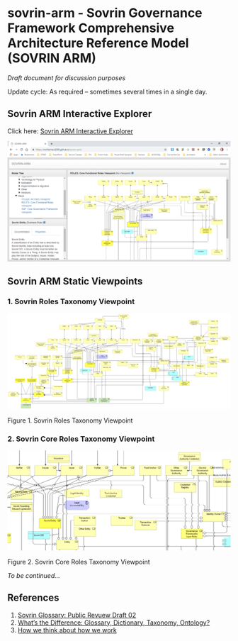 # sovrin-arm - Sovrin Governance Framework Comprehensive Architecture Reference Model (SOVRIN ARM)

_Draft document for discussion purposes_

Update cycle: As required – sometimes several times in a single day.

## Sovrin ARM Interactive Explorer

Click here: [Sovrin ARM Interactive Explorer](https://mwherman2000.github.io/sovrin-arm/)

[![Sovrin ARM Interactive Explorer](images/sovrin-arm-explorer.png)](https://mwherman2000.github.io/sovrin-arm/)

## Sovrin ARM Static Viewpoints

### 1. Sovrin Roles Taxonomy Viewpoint

![HBB-Sovrin-Roles-Viewpoint](images/HBB-Sovrin-Glossary-Roles-Viewpoint.png)

Figure 1. Sovrin Roles Taxonomy Viewpoint 

### 2. Sovrin Core Roles Taxonomy Viewpoint

![HBB-Sovrin-Core-Roles-Viewpoint](images/HBB-Sovrin-Glossary-Core-Roles-Viewpoint.png)

Figure 2. Sovrin Core Roles Taxonomy Viewpoint 

_To be continued..._

## References

1. [Sovrin Glossary: Public Revuew Draft 02](https://docs.google.com/document/d/1gfIz5TT0cNp2kxGMLFXr19x1uoZsruUe_0glHst2fZ8/edit?pli=1#)
2. [What’s the Difference: Glossary, Dictionary, Taxonomy, Ontology?](https://thedatamaven.net/2017/04/whats-the-difference-glossary-dictionary-taxonomy-ontology/)
3. [How we think about how we work](https://hyperonomy.com/2016/05/09/how-do-we-think-about-how-we-work/)